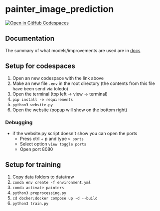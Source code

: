 # painter_image_prediction

[![Open in GitHub Codespaces](https://github.com/codespaces/badge.svg)](https://github.com/codespaces/new?hide_repo_select=true&ref=main&repo=545509676&machine=basicLinux32gb&location=WestEurope)


## Documentation

The summary of what models/improvements are used are in [docs](docs/README.md)

## Setup for codespaces

1. Open an new codespace with the link above
2. Make an new file `.env` in the root directory (the contents from this file have been send via toledo)
3. Open the terminal (top left -> view -> terminal)
4. `pip install -e requirements`
5. `python3 website.py`
6. Open the website (popup will show on the bottom right)

### Debugging
- if the website.py script doesn't show you can open the ports
  - Press ctrl + p and type `> ports`
  - Select option `view toggle ports`
  - Open port 8080
## Setup for training 

1. Copy data folders to data/raw
2. `conda env create -f environment.yml`
3. `conda activate painters`
4. `python3 preprocessing.py`
5. `cd docker;docker compose up -d --build`
6. `python3 train.py`
